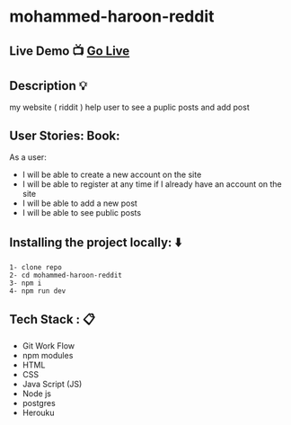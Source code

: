 # mohammed-haroon-reddit

## Live Demo :tv: [Go Live]() 

## Description :bulb:
my website ( riddit ) help user to see a puplic posts and add post

## User Stories: Book:
As a user:
- I will be able to create a new account on the site
- I will be able to register at any time if I already have an account on the site
- I will be able to add a new post
- I will be able to see public posts


## Installing the project locally: :arrow_down:
```
1- clone repo 
2- cd mohammed-haroon-reddit
3- npm i 
4- npm run dev
```


## Tech Stack : :clipboard:
* Git Work Flow
* npm modules
* HTML
* CSS
* Java Script (JS)
* Node js
* postgres
* Herouku

